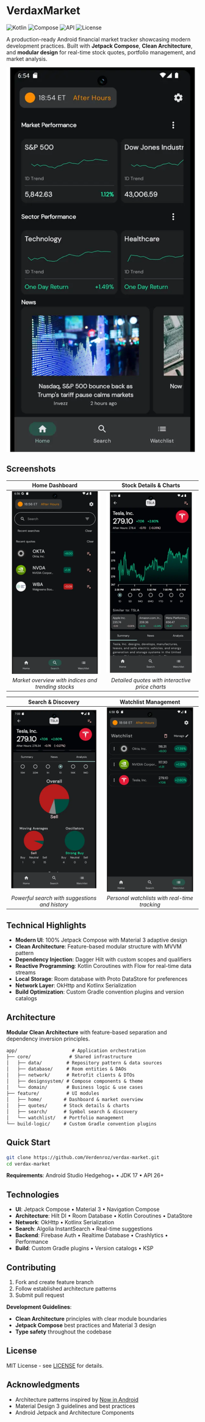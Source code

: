 # VerdaxMarket

![Kotlin](https://img.shields.io/badge/Kotlin-2.0.20-blue.svg?style=flat-square)
![Compose](https://img.shields.io/badge/Jetpack%20Compose-2025.06.00-4285F4.svg?style=flat-square)
![API](https://img.shields.io/badge/Min%20API-26-green.svg?style=flat-square)
![License](https://img.shields.io/badge/License-MIT-yellow.svg?style=flat-square)

A production-ready Android financial market tracker showcasing modern development practices. Built with **Jetpack Compose**, **Clean Architecture**, and **modular design** for real-time stock quotes, portfolio management, and market analysis.

![VerdaxMarket Hero](assets/hero-screenshot.webp)

## Screenshots

| Home Dashboard | Stock Details & Charts |
|:---:|:---:|
| ![Home Screen](assets/home-screen.webp) | ![Stock Details](assets/stock-details.webp) |
| *Market overview with indices and trending stocks* | *Detailed quotes with interactive price charts* |

| Search & Discovery | Watchlist Management |
|:---:|:---:|
| ![Search Screen](assets/search-screen.webp) | ![Watchlist Screen](assets/watchlist-screen.webp) |
| *Powerful search with suggestions and history* | *Personal watchlists with real-time tracking* |

## Technical Highlights

- **Modern UI**: 100% Jetpack Compose with Material 3 adaptive design
- **Clean Architecture**: Feature-based modular structure with MVVM pattern
- **Dependency Injection**: Dagger Hilt with custom scopes and qualifiers
- **Reactive Programming**: Kotlin Coroutines with Flow for real-time data streams
- **Local Storage**: Room database with Proto DataStore for preferences
- **Network Layer**: OkHttp and Kotlinx Serialization
- **Build Optimization**: Custom Gradle convention plugins and version catalogs

## Architecture

**Modular Clean Architecture** with feature-based separation and dependency inversion principles.

```
app/                    # Application orchestration
├── core/              # Shared infrastructure
│   ├── data/         # Repository pattern & data sources
│   ├── database/     # Room entities & DAOs
│   ├── network/      # Retrofit clients & DTOs
│   ├── designsystem/ # Compose components & theme
│   └── domain/       # Business logic & use cases
├── feature/          # UI modules
│   ├── home/        # Dashboard & market overview
│   ├── quotes/      # Stock details & charts
│   ├── search/      # Symbol search & discovery
│   └── watchlist/   # Portfolio management
└── build-logic/     # Custom Gradle convention plugins
```

## Quick Start

```bash
git clone https://github.com/Verdenroz/verdax-market.git
cd verdax-market
```

**Requirements**: Android Studio Hedgehog+ • JDK 17 • API 26+

## Technologies

- **UI**: Jetpack Compose • Material 3 • Navigation Compose
- **Architecture**: Hilt DI • Room Database • Kotlin Coroutines • DataStore
- **Network**: OkHttp • Kotlinx Serialization
- **Search**: Algolia InstantSearch • Real-time suggestions
- **Backend**: Firebase Auth • Realtime Database • Crashlytics • Performance
- **Build**: Custom Gradle plugins • Version catalogs • KSP

## Contributing

1. Fork and create feature branch
2. Follow established architecture patterns
3. Submit pull request

**Development Guidelines**:
- **Clean Architecture** principles with clear module boundaries
- **Jetpack Compose** best practices and Material 3 design
- **Type safety** throughout the codebase

## License

MIT License - see [LICENSE](LICENSE) for details.

## Acknowledgments

- Architecture patterns inspired by [Now in Android](https://github.com/android/nowinandroid)
- Material Design 3 guidelines and best practices
- Android Jetpack and Architecture Components